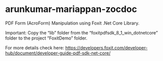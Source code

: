 # arunkumar-mariappan-zocdoc
PDF Form (AcroForm) Manipulation using Foxit .Net Core Library.

Important: Copy the “lib” folder from the “foxitpdfsdk_8_1_win_dotnetcore” folder to the project “FoxitDemo” folder.

For more details check here: https://developers.foxit.com/developer-hub/document/developer-guide-pdf-sdk-net-core/
